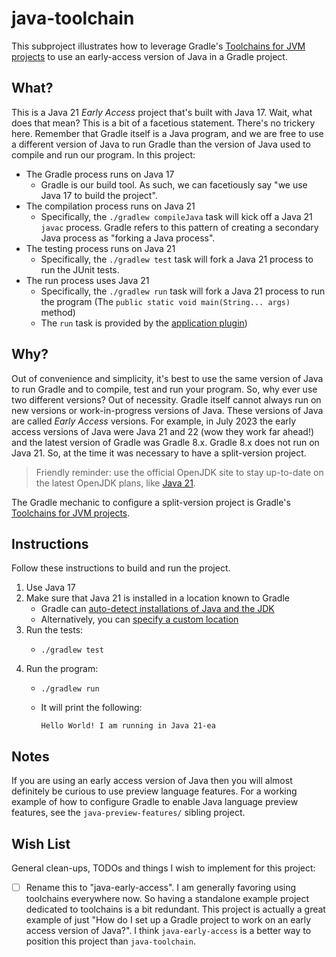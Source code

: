 # java-toolchain

This subproject illustrates how to leverage Gradle's [Toolchains for JVM projects](https://docs.gradle.org/current/userguide/toolchains.html)
to use an early-access version of Java in a Gradle project.


## What?

This is a Java 21 _Early Access_ project that's built with Java 17. Wait, what does that mean? This is a bit of a facetious
statement. There's no trickery here. Remember that Gradle itself is a Java program, and we are free to use a different version
of Java to run Gradle than the version of Java used to compile and run our program. In this project:

* The Gradle process runs on Java 17
    * Gradle is our build tool. As such, we can facetiously say "we use Java 17 to build the project".
* The compilation process runs on Java 21
    * Specifically, the `./gradlew compileJava` task will kick off a Java 21 `javac` process. Gradle refers to this pattern
      of creating a secondary Java process as "forking a Java process".
* The testing process runs on Java 21
    * Specifically, the `./gradlew test` task will fork a Java 21 process to run the JUnit tests.
* The run process uses Java 21
    * Specifically, the `./gradlew run` task will fork a Java 21 process to run the program (The `public static void main(String... args)`
      method)
    * The `run` task is provided by the [application plugin](https://docs.gradle.org/current/userguide/application_plugin.html))


## Why?

Out of convenience and simplicity, it's best to use the same version of Java to run Gradle and to compile, test and run your
program. So, why ever use two different versions? Out of necessity. Gradle itself cannot always run on new versions or
work-in-progress versions of Java. These versions of Java are called _Early Access_ versions. For example, in July 2023
the early access versions of Java were Java 21 and 22 (wow they work far ahead!) and the latest version of Gradle was
Gradle 8.x. Gradle 8.x does not run on Java 21. So, at the time it was necessary to have a split-version project.

> Friendly reminder: use the official OpenJDK site to stay up-to-date on the latest OpenJDK plans, like [Java 21](https://openjdk.java.net/projects/jdk/21/spec/).

The Gradle mechanic to configure a split-version project is Gradle's [Toolchains for JVM projects](https://docs.gradle.org/current/userguide/toolchains.html).


## Instructions

Follow these instructions to build and run the project.

1. Use Java 17
2. Make sure that Java 21 is installed in a location known to Gradle
    * Gradle can [auto-detect installations of Java and the JDK](https://docs.gradle.org/current/userguide/toolchains.html#sec:auto_detection)
    * Alternatively, you can [specify a custom location](https://docs.gradle.org/current/userguide/toolchains.html#sec:custom_loc)
3. Run the tests:
    * ```shell
      ./gradlew test
      ```
4. Run the program:
    * ```shell
      ./gradlew run
      ```
    * It will print the following:
      ```text
      Hello World! I am running in Java 21-ea
      ```


## Notes

If you are using an early access version of Java then you will almost definitely be curious to use preview language
features. For a working example of how to configure Gradle to enable Java language preview features, see the
`java-preview-features/` sibling project.


## Wish List

General clean-ups, TODOs and things I wish to implement for this project:

* [ ] Rename this to "java-early-access". I am generally favoring using toolchains everywhere now. So having a standalone
  example project dedicated to toolchains is a bit redundant. This project is actually a great example of just "How do I
  set up a Gradle project to work on an early access version of Java?". I think `java-early-access` is a better way to
  position this project than `java-toolchain`.
